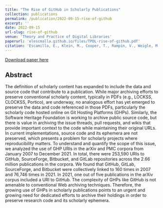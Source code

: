 ```yaml
---
title: "The Rise of GitHub in Scholarly Publications"
collection: publications
permalink: /publication/2022-09-15-rise-of-github
excerpt: ''
date: 2022-09-15
url-slug: rise-of-github
venue: 'Theory and Practice of Digital Libraries'
paperurl: 'elescmalla.github.io/files/TPDL-rise-of-github.pdf'
citation: 'Escamilla, E., Klein, M., Cooper, T., Rampin, V., Weigle, M.C., Nelson, M.L. (2022). The Rise of GitHub in Scholarly Publications. In: <i>Linking Theory and Practice of Digital Libraries</i>. TPDL 2022. Lecture Notes in Computer Science, vol 13541. Springer, Cham.<a href="https://doi.org/10.1007/978-3-031-16802-4_15">https://doi.org/10.1007/978-3-031-16802-4_15</a>'
---
```


[Download paper here](https://arxiv.org/abs/2208.04895)

## Abstract 
The definition of scholarly content has expanded to include the data and source code that contribute to a publication. While major archiving efforts to preserve conventional scholarly content, typically in PDFs (e.g., LOCKSS, CLOCKSS, Portico), are underway, no analogous effort has yet emerged to preserve the data and code referenced in those PDFs, particularly the scholarly code hosted online on Git Hosting Platforms (GHPs). Similarly, the Software Heritage Foundation is working to archive public source code, but there is value in archiving the issue threads, pull requests, and wikis that provide important context to the code while maintaining their original URLs. In current implementations, source code and its ephemera are not preserved, which presents a problem for scholarly projects where reproducibility matters. To understand and quantify the scope of this issue, we analyzed the use of GHP URIs in the arXiv and PMC corpora from January 2007 to December 2021. In total, there were 253,590 URIs to GitHub, SourceForge, Bitbucket, and GitLab repositories across the 2.66 million publications in the corpora. We found that GitHub, GitLab, SourceForge, and Bitbucket were collectively linked to 160 times in 2007 and 76,746 times in 2021. In 2021, one out of five publications in the arXiv corpus included a URI to GitHub. The complexity of GHPs like GitHub is not amenable to conventional Web archiving techniques. Therefore, the growing use of GHPs in scholarly publications points to an urgent and growing need for dedicated efforts to archive their holdings in order to preserve research code and its scholarly ephemera.
